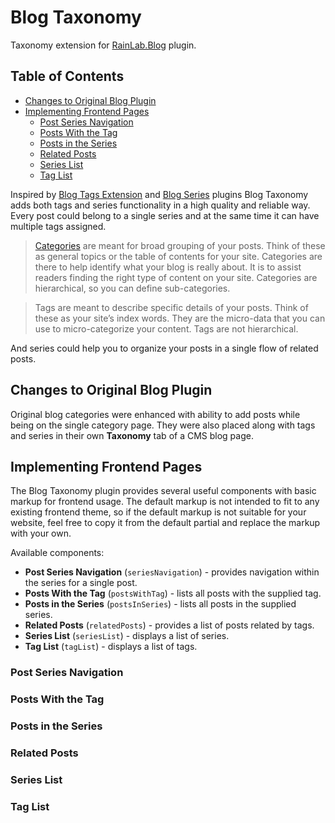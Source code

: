 # Blog Taxonomy

Taxonomy extension for [RainLab.Blog](https://github.com/rainlab/blog-plugin) plugin.

## Table of Contents
* [Changes to Original Blog Plugin](#changes-to-original-blog-plugin)
* [Implementing Frontend Pages](#implementing-frontend-pages)
    * [Post Series Navigation](#post-series-navigation)
    * [Posts With the Tag](#posts-with-the-tag)
    * [Posts in the Series](#posts-in-the-series)
    * [Related Posts](#related-posts)
    * [Series List](#series-list)
    * [Tag List](#tag-list)

Inspired by [Blog Tags Extension](https://octobercms.com/plugin/bedard-blogtags) and [Blog Series](https://octobercms.com/plugin/pkleindienst-blogseries)
plugins Blog Taxonomy adds both tags and series functionality in a high quality and reliable way. Every post could belong
to a single series and at the same time it can have multiple tags assigned.

> [Categories](https://www.wpbeginner.com/beginners-guide/categories-vs-tags-seo-best-practices-which-one-is-better/) are meant for broad grouping of your posts. Think of these as general topics or the table of contents for your site.
Categories are there to help identify what your blog is really about. It is to assist readers finding the right type of 
content on your site. Categories are hierarchical, so you can define sub-categories.

> Tags are meant to describe specific details of your posts. Think of these as your site’s index words. They are the
micro-data that you can use to micro-categorize your content. Tags are not hierarchical.

And series could help you to organize your posts in a single flow of related posts.

## Changes to Original Blog Plugin

Original blog categories were enhanced with ability to add posts while being on the single category page.
They were also placed along with tags and series in their own **Taxonomy** tab of a CMS blog page.

## Implementing Frontend Pages

The Blog Taxonomy plugin provides several useful components with basic markup for frontend usage. The default markup
is not intended to fit to any existing frontend theme, so if the default markup is not suitable for your website,
feel free to copy it from the default partial and replace the markup with your own.

Available components:

* **Post Series Navigation** (`seriesNavigation`) - provides navigation within the series for a single post.
* **Posts With the Tag** (`postsWithTag`) - lists all posts with the supplied tag.
* **Posts in the Series** (`postsInSeries`) - lists all posts in the supplied series.
* **Related Posts** (`relatedPosts`) - provides a list of posts related by tags.
* **Series List** (`seriesList`) - displays a list of series.
* **Tag List** (`tagList`) - displays a list of tags.

### Post Series Navigation

### Posts With the Tag

### Posts in the Series

### Related Posts

### Series List

### Tag List